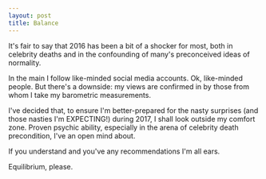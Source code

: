 ```yaml
---
layout: post
title: Balance
---
```


It's fair to say that 2016 has been a bit of a shocker for most, both in celebrity deaths and in the confounding of many's preconceived ideas of normality.

In the main I follow like-minded social media accounts.  Ok, like-minded people.  But there's a downside: my views are confirmed in by those from whom I take my barometric measurements.

I've decided that, to ensure I'm better-prepared for the nasty surprises (and those nasties I'm EXPECTING!) during 2017, I shall look outside my comfort zone.  Proven psychic ability, especially in the arena of celebrity death precondition, I've an open mind about.

If you understand and you've any recommendations I'm all ears.

Equilibrium, please.
